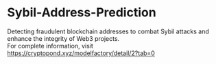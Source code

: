 # Sybil-Address-Prediction
Detecting fraudulent blockchain addresses to combat Sybil attacks and enhance the integrity of Web3 projects.\
For complete information, visit https://cryptopond.xyz/modelfactory/detail/2?tab=0 
